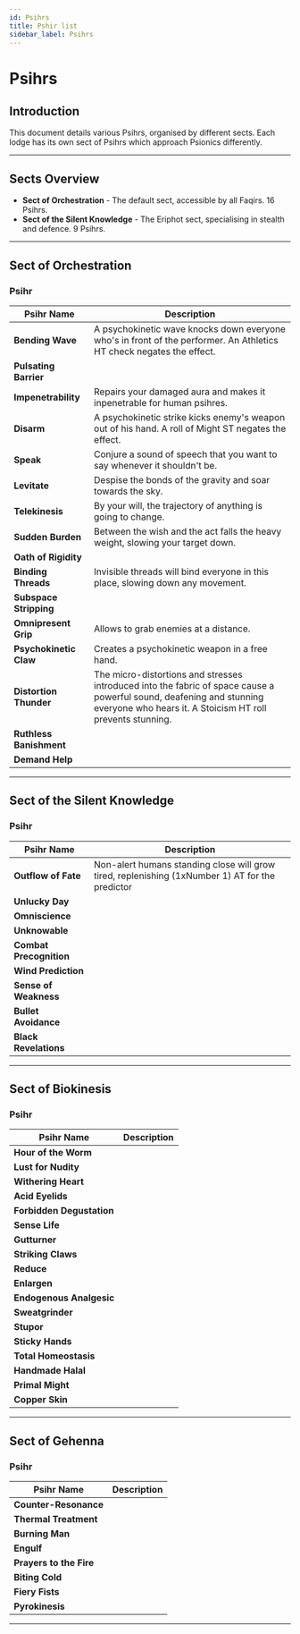 ```yaml
---
id: Psihrs
title: Pshir list
sidebar_label: Psihrs
---
```


# Psihrs

## Introduction

This document details various Psihrs, organised by different sects.
Each lodge has its own sect of Psihrs which approach Psionics differently.

---

## Sects Overview

- **Sect of Orchestration** - The default sect, accessible by all Faqirs. 16 Psihrs.
- **Sect of the Silent Knowledge** - The Eriphot sect, specialising in stealth and defence. 9 Psihrs.

---

## Sect of Orchestration

### Psihr

| Psihr Name					| Description                                                              |
|-------------------------------|--------------------------------------------------------------------------|
| **Bending Wave**				| A psychokinetic wave knocks down everyone who's in front of the performer. An Athletics HT check negates the effect.|
| **Pulsating Barrier**			|	|
| **Impenetrability**			| Repairs your damaged aura and makes it inpenetrable for human psihres.|
| **Disarm**					| A psychokinetic strike kicks enemy's weapon out of his hand. A roll of Might ST negates the effect.|
| **Speak**						| Conjure a sound of speech that you want to say whenever it shouldn't be.|
| **Levitate**					| Despise the bonds of the gravity and soar towards the sky.|
| **Telekinesis**				| By your will, the trajectory of anything is going to change.|
| **Sudden Burden**				| Between the wish and the act falls the heavy weight, slowing your target down.|
| **Oath of Rigidity** 			|	|
| **Binding Threads**			| Invisible threads will bind everyone in this place, slowing down any movement.|
| **Subspace Stripping**		|	|
| **Omnipresent Grip**			| Allows to grab enemies at a distance.|
| **Psychokinetic Claw**		| Creates a psychokinetic weapon in a free hand.|
| **Distortion Thunder**		| The micro-distortions and stresses introduced into the fabric of space cause a powerful sound, deafening and stunning everyone who hears it. A Stoicism HT roll prevents stunning.|
| **Ruthless Banishment** 		|	|
| **Demand Help**				|	|

---

## Sect of the Silent Knowledge

### Psihr

| Psihr Name					| Description                                                              |
|-------------------------------|--------------------------------------------------------------------------|
| **Outflow of Fate**			| Non-alert humans standing close will grow tired, replenishing (1xNumber 1) AT for the predictor|
| **Unlucky Day**				| |
| **Omniscience**				| |
| **Unknowable**				| |
| **Combat Precognition**		| |
| **Wind Prediction**			| |
| **Sense of Weakness**			| |
| **Bullet Avoidance**			| |
| **Black Revelations**			| |

---

## Sect of Biokinesis

### Psihr

| Psihr Name					| Description                                                              |
|-------------------------------|--------------------------------------------------------------------------|
| **Hour of the Worm**			| |
| **Lust for Nudity**			| |
| **Withering Heart**			| |
| **Acid Eyelids**				| |
| **Forbidden Degustation**		| |
| **Sense Life**				| |
| **Gutturner**					| |
| **Striking Claws**			| |
| **Reduce**					| |
| **Enlargen**					| |
| **Endogenous Analgesic**		| |
| **Sweatgrinder**				| |
| **Stupor**					| |
| **Sticky Hands**				| |
| **Total Homeostasis**			| |
| **Handmade Halal**			| |
| **Primal Might**				| |
| **Copper Skin**				| |

---

## Sect of Gehenna

### Psihr

| Psihr Name					| Description                                                              |
|-------------------------------|--------------------------------------------------------------------------|
| **Counter-Resonance**			| |
| **Thermal Treatment**			| |
| **Burning Man**				| |
| **Engulf**					| |
| **Prayers to the Fire**		| |
| **Biting Cold**				| |
| **Fiery Fists**				| |
| **Pyrokinesis**				| |

---
